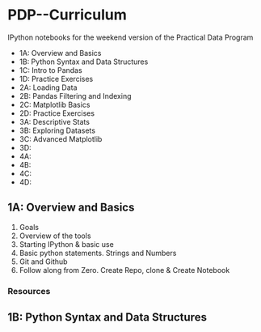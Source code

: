 PDP--Curriculum
======================

IPython notebooks for the weekend version of the Practical Data Program


* 1A: Overview and Basics
* 1B: Python Syntax and Data Structures
* 1C: Intro to Pandas
* 1D: Practice Exercises
* 2A: Loading Data
* 2B: Pandas Filtering and Indexing
* 2C: Matplotlib Basics
* 2D: Practice Exercises
* 3A: Descriptive Stats
* 3B: Exploring Datasets
* 3C: Advanced Matplotlib
* 3D: 
* 4A:
* 4B:
* 4C:
* 4D:

1A: Overview and Basics
-----------------------

1. Goals
2. Overview of the tools
3. Starting IPython & basic use
4. Basic python statements. Strings and Numbers
5. Git and Github
6. Follow along from Zero. Create Repo, clone & Create Notebook

### Resources


1B: Python Syntax and Data Structures
-------------------------------------